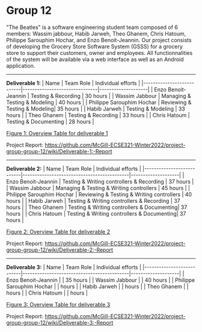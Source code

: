 # Group 12

"The Beatles" is a software engineering student team composed of 6 members: Wassim jabbour, Habib Jarweh, Theo Ghanem, Chris Hatoum, Philippe Sarouphim Hochar, and Enzo Benoit-Jeannin. Our project consists of developing the Grocery Store Software System (GSSS) for a grocery store to support their customers, owner and employees. All functionnalities of the system will be available via a web interface as well as an Android application.
  
  ***
**Deliverable 1:**
| Name                      |     Team Role                 | Individual efforts |
|---------------------------|-------------------------------|--------------------|
| Enzo Benoit-Jeannin       | Testing & Recording           |      30 hours      |
| Wassim Jabbour            | Managing & Testing & Modeling |      40 hours      |
| Philippe Sarouphim Hochar | Reviewing & Testing & Modeling|      35 hours      |
| Habib Jarweh              | Testing & Modeling            |      33 hours      |
| Theo Ghanem               | Testing & Recording           |      33 hours      |
| Chris Hatoum              | Testing & Documenting         |      28 hours      |
  
  <ins>Figure 1: Overview Table for deliverable 1</ins>
  
  Project Report: https://github.com/McGill-ECSE321-Winter2022/project-group-group-12/wiki/Deliverable-1:-Report

***
**Deliverable 2:**
| Name                      |               Team Role                    | Individual efforts |
|---------------------------|--------------------------------------------|--------------------|
| Enzo Benoit-Jeannin       | Testing & Writing controllers & Recording  |      37 hours      |
| Wassim Jabbour            | Managing & Testing & Writing controllers   |      45 hours      |
| Philippe Sarouphim Hochar | Reviewing & Testing & Writing controllers  |      40 hours      |
| Habib Jarweh              | Testing & Writing controllers & Recording  |      37 hours      |
| Theo Ghanem               | Testing & Writing controllers & Documenting|      37 hours      |
| Chris Hatoum              | Testing & Writing controllers & Documenting|      37 hours      |
  
  <ins>Figure 2: Overview Table for deliverable 2</ins>
  
   Project Report: https://github.com/McGill-ECSE321-Winter2022/project-group-group-12/wiki/Deliverable-2:-Report
   
   

***
**Deliverable 3:**
| Name                      |               Team Role                    | Individual efforts |
|---------------------------|--------------------------------------------|--------------------|
| Enzo Benoit-Jeannin       |            |   35    hours      |
| Wassim Jabbour            |            |   40    hours      |
| Philippe Sarouphim Hochar |            |       hours      |
| Habib Jarweh              |            |       hours      |
| Theo Ghanem               |            |       hours      |
| Chris Hatoum              |            |       hours      |
  
  <ins>Figure 3: Overview Table for deliverable 3</ins>
  
   Project Report: https://github.com/McGill-ECSE321-Winter2022/project-group-group-12/wiki/Deliverable-3:-Report
